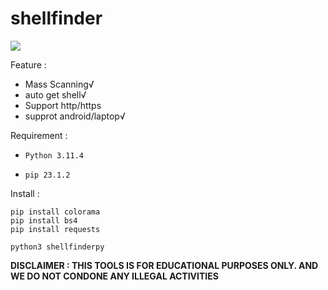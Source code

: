  # shellfinder

<img src="https://kosred.com/a/uldpqr.JPG">

Feature : 
- Mass Scanning√
- auto get shell√
- Support http/https
- supprot android/laptop√

Requirement :

- `Python 3.11.4`

- `pip 23.1.2`

Install :

```
pip install colorama
pip install bs4
pip install requests
```


```How To Usage :
python3 shellfinderpy
```

**DISCLAIMER : THIS TOOLS IS FOR EDUCATIONAL PURPOSES ONLY. 
AND WE DO NOT CONDONE ANY ILLEGAL ACTIVITIES**
